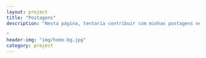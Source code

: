 ```yaml
---
layout: project
title: "Postagens"
description: "Nesta página, tentaria contribuir com minhas postagens neste blog.

"
header-img: "img/home-bg.jpg"
category: project
---
```

